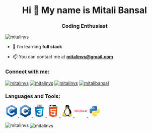 <h1 align="center">Hi 👋 My name is Mitali Bansal</h1>
<h3 align="center">Coding Enthusiast</h3>

<p align="left"> <img src="https://komarev.com/ghpvc/?username=mitalinvs&label=Profile%20views&color=0e75b6&style=flat" alt="mitalinvs" /> </p>

- 🌱 I’m learning **full stack**

- 📫 You can contact me at **mitalinvs@gmail.com**

<h3 align="left">Connect with me:</h3>
<p align="left">
<a href="https://www.codechef.com/users/mitalinvs" target="blank"><img align="center" src="https://cdn.jsdelivr.net/npm/simple-icons@3.1.0/icons/codechef.svg" alt="mitalinvs" height="30" width="40" /></a>
<a href="https://www.hackerrank.com/mitalinvs" target="blank"><img align="center" src="https://raw.githubusercontent.com/rahuldkjain/github-profile-readme-generator/master/src/images/icons/Social/hackerrank.svg" alt="mitalinvs" height="30" width="40" /></a>
<a href="https://codeforces.com/profile/mitalinvs" target="blank"><img align="center" src="https://raw.githubusercontent.com/rahuldkjain/github-profile-readme-generator/master/src/images/icons/Social/codeforces.svg" alt="mitalinvs" height="30" width="40" /></a>
<a href="https://www.leetcode.com/mitalibansal" target="blank"><img align="center" src="https://raw.githubusercontent.com/rahuldkjain/github-profile-readme-generator/master/src/images/icons/Social/leet-code.svg" alt="mitalibansal" height="30" width="40" /></a>
</p>

<h3 align="left">Languages and Tools:</h3>
<p align="left"> <a href="https://www.cprogramming.com/" target="_blank" rel="noreferrer"> <img src="https://raw.githubusercontent.com/devicons/devicon/master/icons/c/c-original.svg" alt="c" width="40" height="40"/> </a> <a href="https://www.w3schools.com/cpp/" target="_blank" rel="noreferrer"> <img src="https://raw.githubusercontent.com/devicons/devicon/master/icons/cplusplus/cplusplus-original.svg" alt="cplusplus" width="40" height="40"/> </a> <a href="https://www.w3schools.com/css/" target="_blank" rel="noreferrer"> <img src="https://raw.githubusercontent.com/devicons/devicon/master/icons/css3/css3-original-wordmark.svg" alt="css3" width="40" height="40"/> </a> <a href="https://www.w3.org/html/" target="_blank" rel="noreferrer"> <img src="https://raw.githubusercontent.com/devicons/devicon/master/icons/html5/html5-original-wordmark.svg" alt="html5" width="40" height="40"/> </a> <a href="https://www.linux.org/" target="_blank" rel="noreferrer"> <img src="https://raw.githubusercontent.com/devicons/devicon/master/icons/linux/linux-original.svg" alt="linux" width="40" height="40"/> </a> <a href="https://www.oracle.com/" target="_blank" rel="noreferrer"> <img src="https://raw.githubusercontent.com/devicons/devicon/master/icons/oracle/oracle-original.svg" alt="oracle" width="40" height="40"/> </a> <a href="https://www.python.org" target="_blank" rel="noreferrer"> <img src="https://raw.githubusercontent.com/devicons/devicon/master/icons/python/python-original.svg" alt="python" width="40" height="40"/> </a> </p>

<p><img align="left" src="https://github-readme-stats.vercel.app/api/top-langs?username=mitalinvs&show_icons=true&locale=en&layout=compact" alt="mitalinvs" /></p>

<p>&nbsp;<img align="center" src="https://github-readme-stats.vercel.app/api?username=mitalinvs&show_icons=true&locale=en" alt="mitalinvs" /></p>
